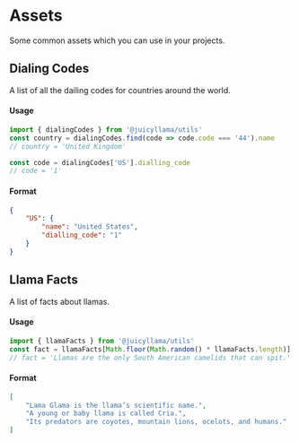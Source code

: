 # Assets

Some common assets which you can use in your projects.

## Dialing Codes

A list of all the dailing codes for countries around the world.

#### Usage

```ts
import { dialingCodes } from '@juicyllama/utils'
const country = dialingCodes.find(code => code.code === '44').name
// country = 'United Kingdom'

const code = dialingCodes['US'].dialling_code
// code = '1'
```

#### Format

```json
{
	"US": {
		"name": "United States",
		"dialling_code": "1"
	}
}
```

## Llama Facts

A list of facts about llamas.

#### Usage

```ts
import { llamaFacts } from '@juicyllama/utils'
const fact = llamaFacts[Math.floor(Math.random() * llamaFacts.length)]
// fact = 'Llamas are the only South American camelids that can spit.'
```

#### Format

```json
[
	"Lama Glama is the llama’s scientific name.",
	"A young or baby llama is called Cria.",
	"Its predators are coyotes, mountain lions, ocelots, and humans."
]
```
